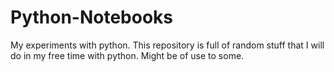 # Python-Notebooks
My experiments with python.
This repository is full of random stuff that I will do in my free time with python. Might be of use to some. 
